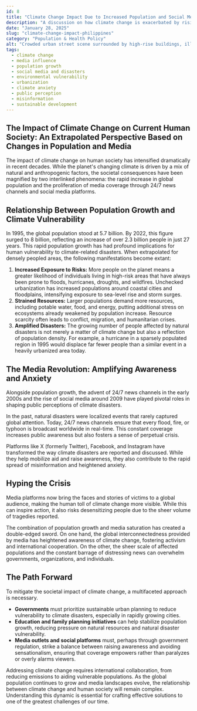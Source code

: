 ```yaml
---
id: 8
title: "Climate Change Impact Due to Increased Population and Social Media"
description: "A discussion on how climate change is exacerbated by rising population numbers and the influence of social media in shaping public perception."
date: "January 28, 2025"
slug: "climate-change-impact-philippines"
category: "Population & Health Policy"
alt: "Crowded urban street scene surrounded by high-rise buildings, illustrating the impact of rapid population growth and dense urbanization on climate vulnerability and environmental sustainability."
tags:
  - climate change
  - media influence
  - population growth
  - social media and disasters
  - environmental vulnerability
  - urbanization
  - climate anxiety
  - public perception
  - misinformation
  - sustainable development
---
```


## The Impact of Climate Change on Current Human Society: An Extrapolated Perspective Based on Changes in Population and Media

The impact of climate change on human society has intensified dramatically in recent decades. While the planet's changing climate is driven by a mix of natural and anthropogenic factors, the societal consequences have been magnified by two interlinked phenomena: the rapid increase in global population and the proliferation of media coverage through 24/7 news channels and social media platforms.

## Relationship Between Population Growth and Climate Vulnerability

In 1995, the global population stood at 5.7 billion. By 2022, this figure surged to 8 billion, reflecting an increase of over 2.3 billion people in just 27 years. This rapid population growth has had profound implications for human vulnerability to climate-related disasters. When extrapolated for densely peopled areas, the following manifestations become extant:

1. **Increased Exposure to Risks:** More people on the planet means a greater likelihood of individuals living in high-risk areas that have always been prone to floods, hurricanes, droughts, and wildfires. Unchecked urbanization has increased populations around coastal cities and floodplains, intensifying exposure to sea-level rise and storm surges.
2. **Strained Resources:** Larger populations demand more resources, including potable water, food, and energy, putting additional stress on ecosystems already weakened by population increase. Resource scarcity often leads to conflict, migration, and humanitarian crises.
3. **Amplified Disasters:** The growing number of people affected by natural disasters is not merely a matter of climate change but also a reflection of population density. For example, a hurricane in a sparsely populated region in 1995 would displace far fewer people than a similar event in a heavily urbanized area today.

## The Media Revolution: Amplifying Awareness and Anxiety

Alongside population growth, the advent of 24/7 news channels in the early 2000s and the rise of social media around 2009 have played pivotal roles in shaping public perceptions of climate disasters.

In the past, natural disasters were localized events that rarely captured global attention. Today, 24/7 news channels ensure that every flood, fire, or typhoon is broadcast worldwide in real-time. This constant coverage increases public awareness but also fosters a sense of perpetual crisis.

Platforms like X (formerly Twitter), Facebook, and Instagram have transformed the way climate disasters are reported and discussed. While they help mobilize aid and raise awareness, they also contribute to the rapid spread of misinformation and heightened anxiety.

## Hyping the Crisis

Media platforms now bring the faces and stories of victims to a global audience, making the human toll of climate change more visible. While this can inspire action, it also risks desensitizing people due to the sheer volume of tragedies reported.

The combination of population growth and media saturation has created a double-edged sword. On one hand, the global interconnectedness provided by media has heightened awareness of climate change, fostering activism and international cooperation. On the other, the sheer scale of affected populations and the constant barrage of distressing news can overwhelm governments, organizations, and individuals.

## The Path Forward

To mitigate the societal impact of climate change, a multifaceted approach is necessary.

- **Governments** must prioritize sustainable urban planning to reduce vulnerability to climate disasters, especially in rapidly growing cities.
- **Education and family planning initiatives** can help stabilize population growth, reducing pressure on natural resources and natural disaster vulnerability.
- **Media outlets and social platforms** must, perhaps through government regulation, strike a balance between raising awareness and avoiding sensationalism, ensuring that coverage empowers rather than paralyzes or overly alarms viewers.

Addressing climate change requires international collaboration, from reducing emissions to aiding vulnerable populations. As the global population continues to grow and media landscapes evolve, the relationship between climate change and human society will remain complex. Understanding this dynamic is essential for crafting effective solutions to one of the greatest challenges of our time.
